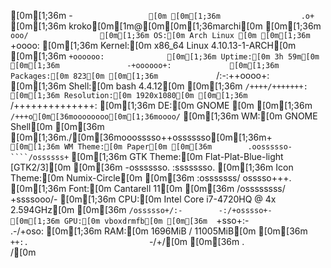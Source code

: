 [0m[1;36m                   -`                 [0m
[0m[1;36m                  .o+`                [0m[1;36m kroko[0m[1m@[0m[0m[1;36marchi[0m
[0m[1;36m                 `ooo/                [0m[1;36m OS:[0m Arch Linux [0m
[0m[1;36m                `+oooo:               [0m[1;36m Kernel:[0m x86_64 Linux 4.10.13-1-ARCH[0m
[0m[1;36m               `+oooooo:              [0m[1;36m Uptime:[0m 3h 59m[0m
[0m[1;36m               -+oooooo+:             [0m[1;36m Packages:[0m 823[0m
[0m[1;36m             `/:-:++oooo+:            [0m[1;36m Shell:[0m bash 4.4.12[0m
[0m[1;36m            `/++++/+++++++:           [0m[1;36m Resolution:[0m 1920x1080[0m
[0m[1;36m           `/++++++++++++++:          [0m[1;36m DE:[0m GNOME [0m
[0m[1;36m          `/+++o[0m[36moooooooo[0m[1;36moooo/`        [0m[1;36m WM:[0m GNOME Shell[0m
[0m[36m         [0m[1;36m./[0m[36mooosssso++osssssso[0m[1;36m+`       [0m[1;36m WM Theme:[0m Paper[0m
[0m[36m        .oossssso-````/ossssss+`      [0m[1;36m GTK Theme:[0m Flat-Plat-Blue-light [GTK2/3][0m
[0m[36m       -osssssso.      :ssssssso.     [0m[1;36m Icon Theme:[0m Numix-Circle[0m
[0m[36m      :osssssss/        osssso+++.    [0m[1;36m Font:[0m Cantarell 11[0m
[0m[36m     /ossssssss/        +ssssooo/-    [0m[1;36m CPU:[0m Intel Core i7-4720HQ @ 4x 2.594GHz[0m
[0m[36m   `/ossssso+/:-        -:/+osssso+-  [0m[1;36m GPU:[0m vboxdrmfb[0m
[0m[36m  `+sso+:-`                 `.-/+oso: [0m[1;36m RAM:[0m 1696MiB / 11005MiB[0m
[0m[36m `++:.                           `-/+/[0m
[0m[36m .`                                 `/[0m
